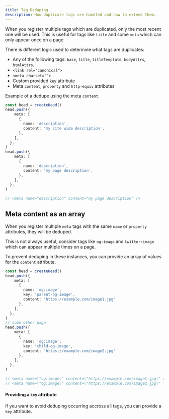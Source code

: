 ```yaml
---
title: Tag Deduping
description: How duplicate tags are handled and how to extend them.
---
```


When you register multiple tags which are duplicated, only the most recent one will be used. This is useful for tags like `title` and some `meta` which can only appear once on a page.

There is different logic used to determine what tags are duplicates:
- Any of the following tags: `base`, `title`, `titleTemplate`, `bodyAttrs`, `htmlAttrs`.
- `<link rel="canonical">`
- `<meta charset="">`
- Custom provided `key` attribute
- Meta `content`, `property` and `http-equiv` attributes

Example of a dedupe using the meta `content`.

```ts
const head = createHead()
head.push({
    meta: [
      {
        name: 'description',
        content: 'my site wide description',
      },
    ],
  },
)
head.push({
    meta: [
      {
        name: 'description',
        content: 'my page description',
      },
    ],
  },
)

// <meta name="description" content="my page description" />
```

## Meta content as an array

When you register multiple `meta` tags with the same `name` or `property` attributes, they will be deduped.

This is not always useful, consider tags like `og:image` and `twitter:image` which can appear multiple times on a page.

To prevent deduping in these instances, you can provide an array of values for the `content` attribute.

```ts
const head = createHead()
head.push({
    meta: [
      {
        name: 'og:image',
        key: 'parent-og-image',
        content: 'https://example.com/image1.jpg'
      },
    ],
  },
)
// some other page
head.push({
    meta: [
      {
        name: 'og:image',
        key: 'child-og-image',
        content: 'https://example.com/image2.jpg'
      },
    ],
  },
)

// <meta name=\"og:image\" content=\"https://example.com/image1.jpg\" >
// <meta name=\"og:image\" content=\"https://example.com/image2.jpg\" >
```

#### Providing a `key` attribute

If you want to avoid deduping occurring accross all tags, you can provide a `key` attribute.

```ts

```
